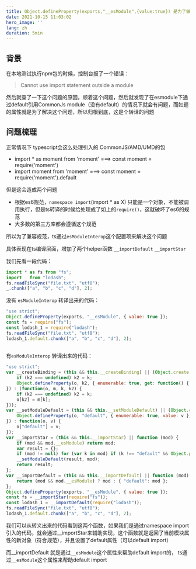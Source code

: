 ```yaml
---
title: Object.defineProperty(exports,"__esModule",{value:true}) 是为了做什么
date: 2021-10-15 11:03:02
hero_image: ''
lang: zh
duration: 5min
---
```


## 背景
在本地测试执行npm包的时候，控制台报了一个错误：
> Cannot use import statement outside a module

然后就查了一下这个问题的原因，顺着这个问题，然后就发现了在esmodule下通过default引用CommonJs module（没有default）的情况下就会有问题，而如题的属性就是为了解决这个问题，所以归根到底，这是个转译的问题

## 问题梳理
正常情况下 typescript会这么处理引入的 CommonJS/AMD/UMD的包

- import * as moment from 'moment'  ===>    const moment = require('moment')
- import moment from 'moment'  ===> const moment = require('moment').default

但是这会造成两个问题

- 根据es6规范，`namespace import`(import * as X) 只能是一个对象，不能被调用执行，但是ts转译的时候给处理成了如上的`require()`，这就破坏了es6的规范
- 大多数的第三方库都会遵循这个规范

所以为了兼容规范，ts通过`esModuleInterop`这个配置项来解决这个问题

具体表现在ts编译层面，增加了两个helper函数 `__importDefault` `__importStar`

我们先看一段代码：

```js
import * as fs from "fs";
import _ from "lodash";
fs.readFileSync("file.txt", "utf8");
_.chunk(["a", "b", "c", "d"], 2);
```

没有 `esModuleInterop` 转译出来的代码：

```js
"use strict";
Object.defineProperty(exports, "__esModule", { value: true });
const fs = require("fs");
const lodash_1 = require("lodash");
fs.readFileSync("file.txt", "utf8");
lodash_1.default.chunk(["a", "b", "c", "d"], 2);
 
```

有`esModuleInterop` 转译出来的代码：
```js
"use strict";
var __createBinding = (this && this.__createBinding) || (Object.create ? (function(o, m, k, k2) {
    if (k2 === undefined) k2 = k;
    Object.defineProperty(o, k2, { enumerable: true, get: function() { return m[k]; } });
}) : (function(o, m, k, k2) {
    if (k2 === undefined) k2 = k;
    o[k2] = m[k];
}));
var __setModuleDefault = (this && this.__setModuleDefault) || (Object.create ? (function(o, v) {
    Object.defineProperty(o, "default", { enumerable: true, value: v });
}) : function(o, v) {
    o["default"] = v;
});
var __importStar = (this && this.__importStar) || function (mod) {
    if (mod && mod.__esModule) return mod;
    var result = {};
    if (mod != null) for (var k in mod) if (k !== "default" && Object.prototype.hasOwnProperty.call(mod, k)) __createBinding(result, mod, k);
    __setModuleDefault(result, mod);
    return result;
};
var __importDefault = (this && this.__importDefault) || function (mod) {
    return (mod && mod.__esModule) ? mod : { "default": mod };
};
Object.defineProperty(exports, "__esModule", { value: true });
const fs = __importStar(require("fs"));
const lodash_1 = __importDefault(require("lodash"));
fs.readFileSync("file.txt", "utf8");
lodash_1.default.chunk(["a", "b", "c", "d"], 2);
```
我们可以从转义出来的代码看到这两个函数，如果我们是通过namespace import引入的代码，就会通过__importStar来辅助实现，这个函数就是返回了当前模块属性的新对象（符合规范），并且设置了default属性（可以default import）

而__importDefault 就是通过`__esModule`这个属性来帮助default import的，
ts通过`__esModule`这个属性来帮助default import